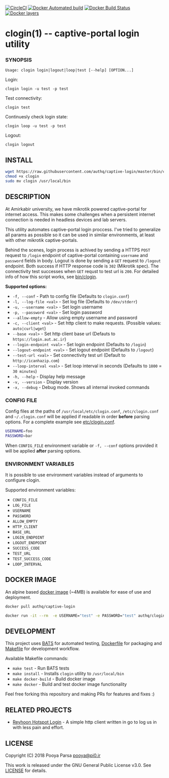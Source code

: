 [![CircleCI](https://img.shields.io/circleci/project/github/authq/captive-login.svg?style=flat-square)](https://circleci.com/gh/authq/captive-login)
[![Docker Automated build](https://img.shields.io/docker/automated/authq/clogin.svg?style=flat-square)](https://hub.docker.com/r/authq/clogin)
[![Docker Build Status](https://img.shields.io/docker/build/authq/clogin.svg?style=flat-square)](https://hub.docker.com/r/authq/clogin)
[![Docker layers](https://images.microbadger.com/badges/image/authq/clogin.svg)](https://microbadger.com/images/authq/clogin)

# clogin(1) -- captive-portal login utility

### SYNOPSIS

`Usage: clogin login|logout|loop|test [--help] [OPTION...]`

Login:

`clogin login -u test -p test`

Test connectivity:

`clogin test`

Continuesly check login state:

`clogin loop -u test -p test`

Logout:

`clogin logout`

## INSTALL

```bash
wget https://raw.githubusercontent.com/authq/captive-login/master/bin/clogin
chmod +x clogin
sudo mv clogin /usr/local/bin
```

## DESCRIPTION

At Amirkabir university, we have mikrotik powered captive-portal for internet access. This makes some challenges when a persistent internet connection is needed in headless devices and lab servers.

This utility automates captive-portal login proccess. I've tried to generalize all params as possible so it can be used in similar environments, at least with other mikrotik captive-portals.

Behind the scenes, login process is achived by sending a HTTPS `POST` request to `/login` endpoint of captive-portal containing `username` and `password` fields in body. Logout is done by sending a `GET` request to `/logout` endpoint.
Both success if HTTP response code is `302` (Mikrotik spec).
The connectivity test successes when `GET` requst to test url is `200`.
For detailed info of how this script works, see [bin/clogin](bin/clogin). 

**Supported options:**

- `-f, --conf` - Path to config file (Defaults to `clogin.conf`)
- `-l, --log-file <val>` - Set log file (Defaults to `/dev/stderr`)
- `-u, --username <val>` - Set login username
- `-p, --password <val>` - Set login password
- `--allow-empty` - Allow using empty username and password
- `-c, --client <val>` - Set http client to make requests. (Possible values: `auto|curl|wget`)
- `--base <val>` - Set http client base url (Defauts to `https://login.aut.ac.ir`)
- `--login-endpoint <val>` - Set login endpoint (Defaults to `/login`)
- `--logout-endpoint <val>` - Set logout endpoint (Defaults to `/logout`)
- `--test-url <val>` - Set connectivity test url (Default to `http://icanhazip.com`)
- `--loop-interval <val>` - Set loop interval in seconds (Defaults to `1800` = `30 minutes`)
- `-h, --help` - Display help message
- `-v, --version` - Display version
-  `-x, --debug` - Debug mode. Shows all internal invoked commands

### CONFIG FILE

Config files at the paths of `/usr/local/etc/clogin.conf`, `/etc/clogin.conf` and `~/.clogin.conf` will be applied if readable in order **before** parsing options. For a complete example see [etc/clogin.conf](etc/clogin.conf).

```bash
USERNAME=foo
PASSWORD=bar
```

When `CONFIG_FILE` environment variable or `-f, --conf` options provided it will be applied **after** parsing options.

### ENVIRONMENT VARIABLES

It is possible to use environment variables instead of arguments to configure clogin.

Supported environment variables:

- `CONFIG_FILE`
- `LOG_FILE`
- `USERNAME`
- `PASSWORD`
- `ALLOW_EMPTY`
- `HTTP_CLIENT`
- `BASE_URL`
- `LOGIN_ENDPOINT`
- `LOGOUT_ENDPOINT`
- `SUCCESS_CODE`
- `TEST_URL`
- `TEST_SUCCESS_CODE`
- `LOOP_INTERVAL`

## DOCKER IMAGE

An alpine based [docker image](https://hub.docker.com/r/authq/clogin) (~4MB) is available for ease of use and deployment.

```bash
docker pull authq/captive-login
```

```bash
docker run -it --rm  -e USERNAME="test" -e PASSWORD="test" authq/clogin loop
```

## DEVELOPMENT

This project uses [BATS](https://github.com/sstephenson/bats) for automated testing, [Dockerfile](https://docs.docker.com/engine/reference/builder) for packaging and [Makefile](https://www.gnu.org/s/make/manual/make.html) for development workflow.

Available Makefile commands:

- `make test` - Run BATS tests
- `make install` - Installs `clogin` utility to `/usr/local/bin`
- `make docker-build` - Build docker image
- `make docker` - Build and test docker image functionality

Feel free forking this repository and making PRs for features and fixes :)

## RELATED PROJECTS

- [Reyhoon Hotspot Login](https://github.com/mamal72/reyhoon-hotspot-login) - A simple http client written in go to log us in with less pain and effort.

## LICENSE

Copyright (C) 2018 Pooya Parsa <pooya@pi0.ir>

This work is released under the GNU General Public License v3.0. See [LICENSE](./LICENSE) for details.
